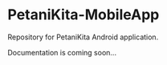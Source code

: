 # PetaniKita-MobileApp

Repository for PetaniKita Android application.

Documentation is coming soon...
